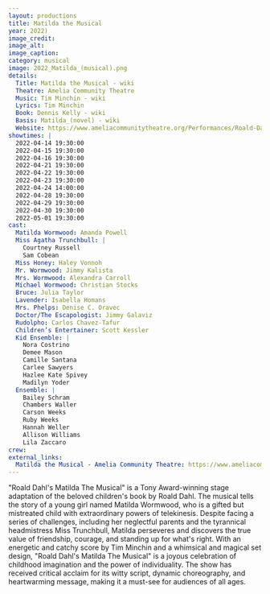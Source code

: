 ```yaml
---
layout: productions
title: Matilda the Musical
year: 2022)
image_credit: 
image_alt:
image_caption:
category: musical
image: 2022_Matilda_(musical).png
details:
  Title: Matilda the Musical - wiki
  Theatre: Amelia Community Theatre
  Music: Tim Minchin - wiki
  Lyrics: Tim Minchin
  Book: Dennis Kelly - wiki
  Basis: Matilda_(novel) - wiki
  Website: https://www.ameliacommunitytheatre.org/Performances/Roald-Dahl%E2%80%99s-Matilda-The-Musical
showtimes: |
  2022-04-14 19:30:00
  2022-04-15 19:30:00
  2022-04-16 19:30:00
  2022-04-21 19:30:00
  2022-04-22 19:30:00
  2022-04-23 19:30:00
  2022-04-24 14:00:00
  2022-04-28 19:30:00
  2022-04-29 19:30:00
  2022-04-30 19:30:00
  2022-05-01 19:30:00
cast:
  Matilda Wormwood: Amanda Powell
  Miss Agatha Trunchbull: |
    Courtney Russell
    Sam Cobean
  Miss Honey: Haley Vonnoh
  Mr. Wormwood: Jimmy Kalista
  Mrs. Wormwood: Alexandra Carroll
  Michael Wormwood: Christian Stocks
  Bruce: Julia Taylor
  Lavender: Isabella Homans
  Mrs. Phelps: Denise C. Oravec
  Doctor/The Escapologist: Jimmy Galaviz
  Rudolpho: Carlos Chavez-Tafur
  Children’s Entertainer: Scott Kessler
  Kid Ensemble: |
    Nora Costrino
    Demee Mason
    Camille Santana
    Carlee Sawyers
    Hazlee Kate Spivey
    Madilyn Yoder
  Ensemble: |
    Bailey Schram
    Chambers Waller
    Carson Weeks
    Ruby Weeks
    Hannah Weller
    Allison Williams
    Lila Zaccaro
crew:
external_links:
  Matilda the Musical - Amelia Community Theatre: https://www.ameliacommunitytheatre.org/Performances/Roald-Dahl%E2%80%99s-Matilda-The-Musical
---
```

"Roald Dahl's Matilda The Musical" is a Tony Award-winning stage adaptation of the beloved children's book by Roald Dahl. The musical tells the story of a young girl named Matilda Wormwood, who is a gifted but mistreated child with extraordinary powers of telekinesis. Despite facing a series of challenges, including her neglectful parents and the tyrannical headmistress Miss Trunchbull, Matilda perseveres and discovers the true value of friendship, courage, and standing up for what's right. With an energetic and catchy score by Tim Minchin and a whimsical and magical set design, "Roald Dahl's Matilda The Musical" is a joyous celebration of childhood imagination and the power of individuality. The show has received critical acclaim for its witty script, dynamic choreography, and heartwarming message, making it a must-see for audiences of all ages.